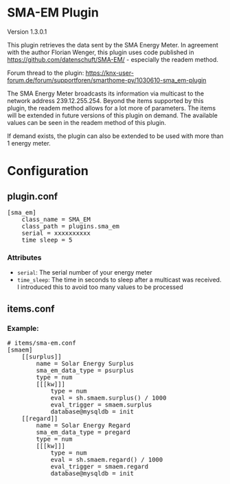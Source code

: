 # SMA-EM Plugin

Version 1.3.0.1

This plugin retrieves the data sent by the SMA Energy Meter.
In agreement with the author Florian Wenger, this plugin uses code published in
https://github.com/datenschuft/SMA-EM/ - especially the readem method.

Forum thread to the plugin: https://knx-user-forum.de/forum/supportforen/smarthome-py/1030610-sma_em-plugin

The SMA Energy Meter broadcasts its information via multicast to the network address 239.12.255.254. Beyond the items
supported by this plugin, the readem method allows for a lot more of parameters. The items will be extended in future
versions of this plugin on demand. The available values can be seen in the readem method of this plugin.

If demand exists, the plugin can also be extended to be used with more than 1 energy meter.

# Configuration

## plugin.conf
<pre>
[sma_em]
    class_name = SMA_EM
    class_path = plugins.sma_em
    serial = xxxxxxxxxx
    time_sleep = 5
</pre>

### Attributes
  * `serial`: The serial number of your energy meter
  * `time_sleep`: The time in seconds to sleep after a multicast was received. I introduced this to avoid too many values to be processed

## items.conf

### Example:
<pre>
# items/sma-em.conf
[smaem]
    [[surplus]]
        name = Solar Energy Surplus
        sma_em_data_type = psurplus
        type = num
        [[[kw]]]
			type = num
			eval = sh.smaem.surplus() / 1000
			eval_trigger = smaem.surplus
			database@mysqldb = init
    [[regard]]
        name = Solar Energy Regard
        sma_em_data_type = pregard
        type = num
		[[[kw]]]
			type = num
			eval = sh.smaem.regard() / 1000
			eval_trigger = smaem.regard
			database@mysqldb = init
</pre>